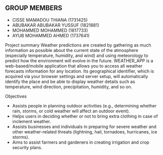 ## GROUP MEMBERS
- CISSE MAMADOU THIANA (1731425)
- ABUBAKAR ABUBAKAR YUSSUF (1821881)
- MOHAMMED MOHAMMED (1817733)
- AYUB MOHAMMED AHMED (1737641)




Project summary 
Weather predictions are created by gathering as much information as possible about the current state of the atmosphere (especially temperature, humidity, and wind) and using meteorology to predict how the environment will evolve in the future.
WEATHER_APP is a web-based/mobile application that allows you to access all weather forecasts information for any location. Its geographical identifier, which is acquired via your browser settings and server setup, will automatically identify the place and be able to display weather details such as temperature, wind direction, precipitation, humidity, and so on.

Objectives
- Assists people in planning outdoor activities (e.g., determining whether rain, storms, or cold weather will affect an outdoor event).
- Helps users in deciding whether or not to bring extra clothing in case of inclement weather.
- Assists businesses and individuals in preparing for severe weather and other weather-related threats (lightning, hail, tornadoes, hurricanes, ice storms).
- Aims to assist farmers and gardeners in creating irrigation and crop security plans.
